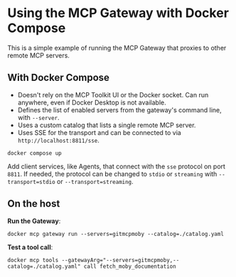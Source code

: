 # Using the MCP Gateway with Docker Compose

This is a simple example of running the MCP Gateway that proxies to other remote MCP servers.

## With Docker Compose

+ Doesn't rely on the MCP Toolkit UI or the Docker socket. Can run anywhere, even if Docker Desktop is not available.
+ Defines the list of enabled servers from the gateway's command line, with `--server`.
+ Uses a custom catalog that lists a single remote MCP server.
+ Uses SSE for the transport and can be connected to via `http://localhost:8811/sse`.

```console
docker compose up
```

Add client services, like Agents, that connect with the `sse` protocol on port `8811`.
If needed, the protocol can be changed to `stdio` or `streaming` with `--transport=stdio` or `--transport=streaming`.

## On the host

**Run the Gateway**:

```console
docker mcp gateway run --servers=gitmcpmoby --catalog=./catalog.yaml
```

**Test a tool call**:

```console
docker mcp tools --gatewayArg="--servers=gitmcpmoby,--catalog=./catalog.yaml" call fetch_moby_documentation
```
